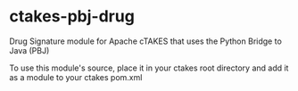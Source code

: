 # ctakes-pbj-drug
Drug Signature module for Apache cTAKES that uses the Python Bridge to Java (PBJ)

To use this module's source, place it in your ctakes root directory and add it as a module to your ctakes pom.xml